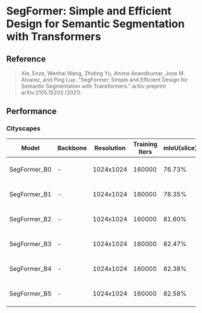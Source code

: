 # SegFormer: Simple and Efficient Design for Semantic Segmentation with Transformers

## Reference

> Xie, Enze, Wenhai Wang, Zhiding Yu, Anima Anandkumar, Jose M. Alvarez, and Ping Luo. "SegFormer: Simple and Efficient Design for Semantic Segmentation with Transformers." arXiv preprint arXiv:2105.15203 (2021).

## Performance

### Cityscapes

| Model | Backbone | Resolution | Training Iters | mIoU(slice) | mIoU (flip) | mIoU (ms+flip) | Links |
|-|-|-|-|-|-|-|-|
|SegFormer_B0|-|1024x1024|160000|76.73%|77.16%|-|[model](https://bj.bcebos.com/paddleseg/dygraph/cityscapes/segformer_b0_cityscapes_1024x1024_160k/model.pdparams) \| [log](https://bj.bcebos.com/paddleseg/dygraph/cityscapes/segformer_b0_cityscapes_1024x1024_160k/train.log) \| [vdl](https://paddlepaddle.org.cn/paddle/visualdl/service/app?id=227e067add44d44383c402ec5aead11b)|
|SegFormer_B1|-|1024x1024|160000|78.35%|78.64%|-|[model](https://bj.bcebos.com/paddleseg/dygraph/cityscapes/segformer_b1_cityscapes_1024x1024_160k/model.pdparams) \| [log](https://bj.bcebos.com/paddleseg/dygraph/cityscapes/segformer_b1_cityscapes_1024x1024_160k/train.log) \| [vdl](https://paddlepaddle.org.cn/paddle/visualdl/service/app?id=a0f4e8eacf346826e3150989b6a9f849)|
|SegFormer_B2|-|1024x1024|160000|81.60%|81.82%|-|[model](https://bj.bcebos.com/paddleseg/dygraph/cityscapes/segformer_b2_cityscapes_1024x1024_160k/model.pdparams) \| [log](https://bj.bcebos.com/paddleseg/dygraph/cityscapes/segformer_b2_cityscapes_1024x1024_160k/train.log) \| [vdl](https://paddlepaddle.org.cn/paddle/visualdl/service/app?id=734c0d99d858d0db7ff58f03d18289fe)|
|SegFormer_B3|-|1024x1024|160000|82.47%|82.60%|-|[model](https://bj.bcebos.com/paddleseg/dygraph/cityscapes/segformer_b3_cityscapes_1024x1024_160k/model.pdparams) \| [log](https://bj.bcebos.com/paddleseg/dygraph/cityscapes/segformer_b3_cityscapes_1024x1024_160k/train.log) \| [vdl](https://paddlepaddle.org.cn/paddle/visualdl/service/app?id=406282a64c45d008bf4445c5669d6579)|
|SegFormer_B4|-|1024x1024|160000|82.38%|82.59%|-|[model](https://bj.bcebos.com/paddleseg/dygraph/cityscapes/segformer_b4_cityscapes_1024x1024_160k/model.pdparams) \| [log](https://bj.bcebos.com/paddleseg/dygraph/cityscapes/segformer_b4_cityscapes_1024x1024_160k/train.log) \| [vdl](https://paddlepaddle.org.cn/paddle/visualdl/service/app?id=dc51a262eb8be9273970354ed445e760)|
|SegFormer_B5|-|1024x1024|160000|82.58%|82.82%|-|[model](https://bj.bcebos.com/paddleseg/dygraph/cityscapes/segformer_b5_cityscapes_1024x1024_160k/model.pdparams) \| [log](https://bj.bcebos.com/paddleseg/dygraph/cityscapes/segformer_b5_cityscapes_1024x1024_160k/train.log) \| [vdl](https://paddlepaddle.org.cn/paddle/visualdl/service/app?id=306d042a8e4d82ccceabd988a478a2f8)|
